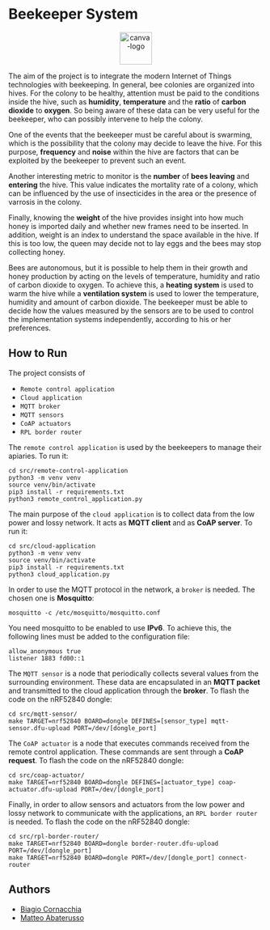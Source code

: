 # Beekeeper System

<p align="center">
  <img src="https://cdn-icons-png.flaticon.com/512/1971/1971350.png" alt="canva-logo" height="64px"/>
</p>

The aim of the project is to integrate the modern Internet of Things technologies with beekeeping. In general, bee colonies are organized into hives. For the colony to be healthy, attention must be paid to the conditions inside the hive, such as **humidity**, **temperature** and the **ratio** of **carbon dioxide** to **oxygen**. So being aware of these data can be very useful for the beekeeper, who can possibly intervene to help the colony.

One of the events that the beekeeper must be careful about is swarming, which is the possibility that the colony may decide to leave the hive. For this purpose, **frequency** and **noise** within the hive are factors that can be exploited by the beekeeper to prevent such an event. 

Another interesting metric to monitor is the **number** of **bees leaving** and **entering** the hive. This value indicates the mortality rate of a colony, which can be influenced by the use of insecticides in the area or the presence of varrosis in the colony. 

Finally, knowing the **weight** of the hive provides insight into how much honey is imported daily and whether new frames need to be inserted. In addition, weight is an index to understand the space available in the hive. If this is too low, the queen may decide not to lay eggs and the bees may stop collecting honey.

Bees are autonomous, but it is possible to help them in their growth and honey production by acting on the levels of temperature, humidity and ratio of carbon dioxide to oxygen. To achieve this, a **heating system** is used to warm the hive while a **ventilation system** is used to lower the temperature, humidity and amount of carbon dioxide. The beekeeper must be able to decide how the values measured by the sensors are to be used to control the implementation systems independently, according to his or her preferences.

## How to Run

The project consists of
* `Remote control application`
* `Cloud application`
* `MQTT broker`
* `MQTT sensors`
* `CoAP actuators`
* `RPL border router`

The `remote control application` is used by the beekeepers to manage their apiaries. To run it: 
```[bash]
cd src/remote-control-application
python3 -m venv venv
source venv/bin/activate
pip3 install -r requirements.txt
python3 remote_control_application.py
```

The main purpose of the `cloud application` is to collect data from the low power and lossy network. It acts as **MQTT client** and as **CoAP server**. To run it: 
```[bash]
cd src/cloud-application
python3 -m venv venv
source venv/bin/activate
pip3 install -r requirements.txt
python3 cloud_application.py
```

In order to use the MQTT protocol in the network, a `broker` is needed. The chosen one is **Mosquitto**:
```[bash]
mosquitto -c /etc/mosquitto/mosquitto.conf
```

You need mosquitto to be enabled to use **IPv6**. To achieve this, the following lines must be added to the configuration file:
```
allow_anonymous true
listener 1883 fd00::1
```

The `MQTT sensor` is a node that periodically collects several values from the surrounding environment. These data are encapsulated in an **MQTT packet** and transmitted to the cloud application through the **broker**. To flash the code on the nRF52840 dongle:
```[bash]
cd src/mqtt-sensor/
make TARGET=nrf52840 BOARD=dongle DEFINES=[sensor_type] mqtt-sensor.dfu-upload PORT=/dev/[dongle_port]
```

The `CoAP actuator` is a node that executes commands received from the remote control application. These commands are sent through a **CoAP request**. To flash the code on the nRF52840 dongle:
```[bash]
cd src/coap-actuator/
make TARGET=nrf52840 BOARD=dongle DEFINES=[actuator_type] coap-actuator.dfu-upload PORT=/dev/[dongle_port]
```

Finally, in order to allow sensors and actuators from the low power and lossy network to communicate with the applications, an `RPL border router` is needed. To flash the code on the nRF52840 dongle:
```[bash]
cd src/rpl-border-router/
make TARGET=nrf52840 BOARD=dongle border-router.dfu-upload PORT=/dev/[dongle_port]
make TARGET=nrf52840 BOARD=dongle PORT=/dev/[dongle_port] connect-router
```

## Authors

* [Biagio Cornacchia](https://github.com/biagiocornacchia)
* [Matteo Abaterusso](https://github.com/MatteoAba)